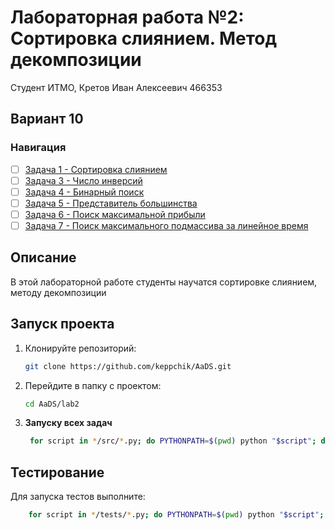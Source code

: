 # Лабораторная работа №2: Сортировка слиянием. Метод декомпозиции

Студент ИТМО, Кретов Иван Алексеевич 466353
## Вариант 10
### Навигация

- [ ] [Задача 1 - Сортировка слиянием](task1)
- [ ] [Задача 3 - Число инверсий](task3)
- [ ] [Задача 4 - Бинарный поиск](task4)
- [ ] [Задача 5 - Представитель большинства](task5)
- [ ] [Задача 6 - Поиск максимальной прибыли](task6)
- [ ] [Задача 7 - Поиск максимального подмассива за линейное время](task7)

## Описание
В этой лабораторной работе студенты научатся сортировке слиянием,
методу декомпозиции

## Запуск проекта
1. Клонируйте репозиторий:
   ```bash
   git clone https://github.com/keppchik/AaDS.git
   ```
2. Перейдите в папку с проектом:
   ```bash
   cd AaDS/lab2
   ```
3. **Запуску всех задач**
   ```bash
    for script in */src/*.py; do PYTHONPATH=$(pwd) python "$script"; done
   ```

## Тестирование
Для запуска тестов выполните:
```bash
    for script in */tests/*.py; do PYTHONPATH=$(pwd) python "$script"; done
```
